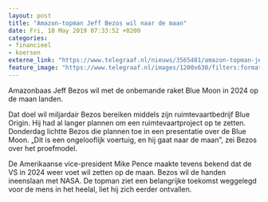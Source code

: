 ```yaml
---
layout: post
title: "Amazon-topman Jeff Bezos wil naar de maan"
date: Fri, 10 May 2019 07:33:52 +0200
categories: 
- financieel 
- koersen 
externe_link: "https://www.telegraaf.nl/nieuws/3565481/amazon-topman-jeff-bezos-wil-naar-de-maan"
feature_image: "https://www.telegraaf.nl/images/1200x630/filters:format(jpeg):quality(80)/cdn-kiosk-api.telegraaf.nl/34b11a38-7300-11e9-a6c4-02d1dbdc35d1.jpg"
---
```


<p class="intro">Amazonbaas Jeff Bezos wil met de onbemande raket Blue Moon in 2024 op de maan landen.</p> <p>Dat doel wil miljardair Bezos bereiken middels zijn ruimtevaartbedrijf Blue Origin. Hij had al langer plannen om een ruimtevaartproject op te zetten. Donderdag lichtte Bezos die plannen toe in een presentatie over de Blue Moon. „Dit is een ongelooflijk voertuig, en hij gaat naar de maan”, zei Bezos over het proefmodel.</p><p>De Amerikaanse vice-president Mike Pence maakte tevens bekend dat de VS in 2024 weer voet wil zetten op de maan. Bezos wil de handen ineenslaan met NASA. De topman ziet een belangrijke toekomst weggelegd voor de mens in het heelal, liet hij zich eerder ontvallen.</p>
